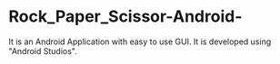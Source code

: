 # Rock_Paper_Scissor-Android-
It is an  Android Application with easy to use GUI. It is developed using "Android Studios".
